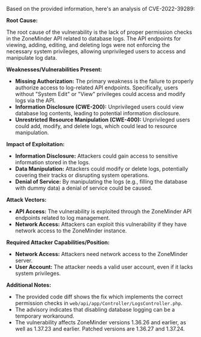 Based on the provided information, here's an analysis of CVE-2022-39289:

**Root Cause:**

The root cause of the vulnerability is the lack of proper permission checks in the ZoneMinder API related to database logs. The API endpoints for viewing, adding, editing, and deleting logs were not enforcing the necessary system privileges, allowing unprivileged users to access and manipulate log data.

**Weaknesses/Vulnerabilities Present:**

*   **Missing Authorization:** The primary weakness is the failure to properly authorize access to log-related API endpoints. Specifically, users without "System Edit" or "View" privileges could access and modify logs via the API.
*   **Information Disclosure (CWE-200):** Unprivileged users could view database log contents, leading to potential information disclosure.
*  **Unrestricted Resource Manipulation (CWE-400):**  Unprivileged users could add, modify, and delete logs, which could lead to resource manipulation.

**Impact of Exploitation:**

*   **Information Disclosure:** Attackers could gain access to sensitive information stored in the logs.
*   **Data Manipulation:** Attackers could modify or delete logs, potentially covering their tracks or disrupting system operations.
*  **Denial of Service:** By manipulating the logs (e.g., filling the database with dummy data) a denial of service could be caused.

**Attack Vectors:**

*   **API Access:** The vulnerability is exploited through the ZoneMinder API endpoints related to log management.
*   **Network Access:** Attackers can exploit this vulnerability if they have network access to the ZoneMinder instance.

**Required Attacker Capabilities/Position:**

*   **Network Access:** Attackers need network access to the ZoneMinder server.
*   **User Account:** The attacker needs a valid user account, even if it lacks system privileges.

**Additional Notes:**
*   The provided code diff shows the fix which implements the correct permission checks in `web/api/app/Controller/LogsController.php`.
*   The advisory indicates that disabling database logging can be a temporary workaround.
*   The vulnerability affects ZoneMinder versions 1.36.26 and earlier, as well as 1.37.23 and earlier. Patched versions are 1.36.27 and 1.37.24.